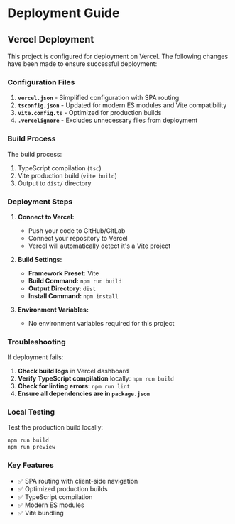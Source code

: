 # Deployment Guide

## Vercel Deployment

This project is configured for deployment on Vercel. The following changes have been made to ensure successful deployment:

### Configuration Files

1. **`vercel.json`** - Simplified configuration with SPA routing
2. **`tsconfig.json`** - Updated for modern ES modules and Vite compatibility
3. **`vite.config.ts`** - Optimized for production builds
4. **`.vercelignore`** - Excludes unnecessary files from deployment

### Build Process

The build process:
1. TypeScript compilation (`tsc`)
2. Vite production build (`vite build`)
3. Output to `dist/` directory

### Deployment Steps

1. **Connect to Vercel:**
   - Push your code to GitHub/GitLab
   - Connect your repository to Vercel
   - Vercel will automatically detect it's a Vite project

2. **Build Settings:**
   - **Framework Preset:** Vite
   - **Build Command:** `npm run build`
   - **Output Directory:** `dist`
   - **Install Command:** `npm install`

3. **Environment Variables:**
   - No environment variables required for this project

### Troubleshooting

If deployment fails:

1. **Check build logs** in Vercel dashboard
2. **Verify TypeScript compilation** locally: `npm run build`
3. **Check for linting errors:** `npm run lint`
4. **Ensure all dependencies are in `package.json`**

### Local Testing

Test the production build locally:
```bash
npm run build
npm run preview
```

### Key Features

- ✅ SPA routing with client-side navigation
- ✅ Optimized production builds
- ✅ TypeScript compilation
- ✅ Modern ES modules
- ✅ Vite bundling 
